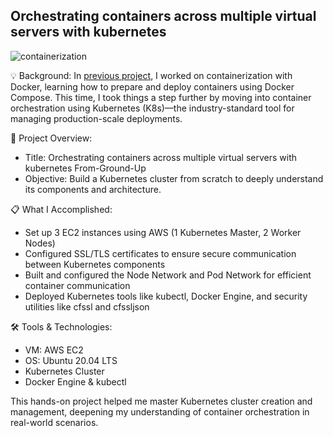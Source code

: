 ## Orchestrating containers across multiple virtual servers with kubernetes


![containerization](https://github.com/user-attachments/assets/ef78af14-583b-48e2-933f-2b95b88e24fa)


💡 Background: In [previous project](https://github.com/melkamu372/Migration-to-the-cloud-with-containerization), I worked on containerization with Docker, learning how to prepare and deploy containers using Docker Compose. This time, I took things a step further by moving into container orchestration using Kubernetes (K8s)—the industry-standard tool for managing production-scale deployments.

🔨 Project Overview:

- Title: Orchestrating containers across multiple virtual servers with kubernetes
 From-Ground-Up
- Objective: Build a Kubernetes cluster from scratch to deeply understand its components and architecture.

📋 What I Accomplished:

- Set up 3 EC2 instances using AWS (1 Kubernetes Master, 2 Worker Nodes)
- Configured SSL/TLS certificates to ensure secure communication between Kubernetes components
- Built and configured the Node Network and Pod Network for efficient container communication
- Deployed Kubernetes tools like kubectl, Docker Engine, and security utilities like cfssl and cfssljson

🛠 Tools & Technologies:

- VM: AWS EC2
- OS: Ubuntu 20.04 LTS
- Kubernetes Cluster
- Docker Engine & kubectl

This hands-on project helped me master Kubernetes cluster creation and management, deepening my understanding of container orchestration in real-world scenarios.








